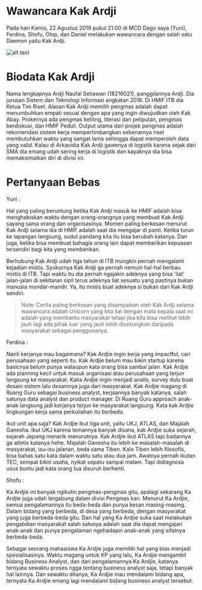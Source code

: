 # Wawancara Kak Ardji

Pada hari Kamis, 22 Agustus 2019 pukul 21:00 di MCD Dago saya (Yuni), Ferdina, Shofu, Olop, dan Daniel melakukan wawancara dengan salah satu Daemon yaitu Kak Ardji.

![alt text](./foto-16518054-16518147-16518305-16518310-16518348.jpg)


# Biodata Kak Ardji

Nama lengkapnya Ardji Naufal Setiawan (18216021), panggilannya Ardji. Dia jurusan Sistem dan Teknologi Informasi angkatan 2016. Di HMIF ITB dia Ketua Tim Riset. Alasan Kak Ardji memilih pengmas adalah dapat menumbuhkan empati sesuai dengan apa yang ingin diwujudkan oleh Kak Abay. Prokernya ada pengmas keliling, literasi dan peliputan, pengmas berdiskusi, dan HMIF Peduli. Output utama dari projek pengmas adalah rekomendasi sistem kerja mempertimbangkan sebenarnya riset membutuhkan waktu yang sangat lama sehingga dapat memperoleh data yang valid. Kalau di Arkavidia Kak Ardji gawenya di logistik karena sejak dari SMA dia emang udah sering kerja di logistik dan kayaknya dia bisa memaksimalkan diri di divisi ini.


# Pertanyaan Bebas

Yuni :

Hal yang paling beruntung ketika Kak Ardji masuk ke HMIF adalah bisa menghabiskan waktu dengan orang-orangnya yang membuat Kak Ardji sayang sama orang dan organisasinya. Momen paling berkesan menurut Kak Ardji selama dia di HMIF adalah saat dia mengajar di panti. Ketika turun ke lapangan langsung, sudut pandang kita itu bisa berubah katanya. Dan juga, ketika bisa membuat bahagia orang lain dapat memberikan kepuasan tersendiri bagi kita yang memberikan.

Berhubung Kak Ardji udah tiga tahun di ITB mungkin pernah mengalami kejadian mistis. Syukurnya Kak Ardji ga pernah nemuin hal-hal berbau mistis di ITB. Tapi waktu itu dia pernah ngajakin adeknya yang bisa 'liat' jalan-jalan di sekitaran sipil terus adeknya liat sesuatu yang pastinya bukan manusia mondar-mandir. Ya, itu mistis buat adeknya si bukan dari Kak Ardji sendiri.

> Note: Cerita paling berkesan yang disampaikan oleh Kak Ardji selama wawancara adalah Unicorn yang kita liat dengan mata kepala saat ini adalah yang membantu masyarakat tetapi jika kita bisa melihat lebih jauh lagi ada pihak luar yang jauh lebih diuntungkan daripada masyarakat sebagai penggunanya.

Ferdina :

Nanti kerjanya mau bagaimana?
Kak Ardjie ingin kerja yang impactful, cari perusahaan yang seperti itu. Kak Ardjie belum mau bikin startup karena basicnya belum punya walaupun kata orang bisa sambal jalan. Kak Ardjie ada planning kecil untuk masuk organisasi atau perusahaan yang terjun langsung ke masyarakat. Kaka Ardjie ingin menjadi analis, survey dulu buat desain sistem lalu desainnya juga dari masyarakat. Kak Ardjie magang di Ruang Guru sebagai business analyst, kerjaannya banyak katanya, salah satunya data analyst dan product manager. Di Ruang Guru approach anak-anak langsung jadi kerjanya terjun ke masyarakat langsung. Kata kak Ardjie lingkungan kerja sama perkuliahan itu berbeda.

Ikut unit apa saja?
Kak Ardjie ikut tiga unit, yaitu UKJ, ATLAS, dan Majalah Ganesha. Ikut UKJ karena temannya banyak disana, kak Ardjie suka sejarah, sejarah Jepang menarik menurutnya. Kak Ardjie ikut ATLAS tapi badannya ga atletis katanya hehe. Majalah Ganesha itu lebih ke masalah-masalah di masyarakat, isu-isu jalanan, beda sama Tiben. Kalo Tiben lebih filosofis, bisa bahas satu kata dalam waktu satu atau dua jam. Awalnya pernah ikutan TEC, sempat bikin usaha, nyikat sepatu sampai malam. Tapi didiagnosa usus buntu jadi kata orang tua disuruh berhenti.

Shofu :

Ka Ardjie ini banyak ngikutin pengmas-pengmas gitu, apalagi sekarang Ka Ardjie juga udah tergabung dalam divisi Pengmas kan. Menurut Ka Ardjie, semua pengalamannya itu beda-beda dan punya kesan masing-masing. Dalam bidang yang berbeda, di desa yang berbeda, dengan masyarakat yang juga berbeda-beda gitu. Dan hal yang  Ka Ardjie suka saat melakukan pengabdian masyarakat salah satunya adalah saat dia dapat mengajari anak-anak dan punya pengalaman ngehadapin anak-anak yang sifatnya berbeda-beda.

Sebagai seorang mahasiswa Ka Ardjie juga memiliki hal yang bias menjadi spesialisasinya. Waktu magang untuk KP yang lalu, Ka Ardjie mengambil bidang Business Analyst, dan dari pengalamannya Ka Ardjie, katanya ternyata sewaktu proses ngga tentang business analyst saja, tetapi banyak hal lainnya. Dan sewaktu ditanya, Ka Ardjie mau mendalami bidang apa, ternyata Ka Ardjie emang lagi mendalami bidang business analyst tersebut.

